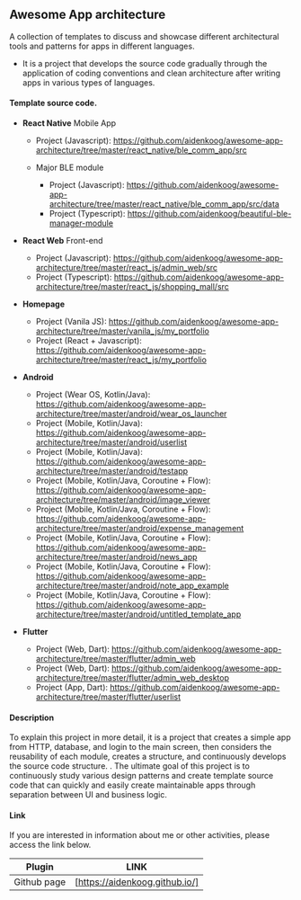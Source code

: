 ## Awesome App architecture

A collection of templates to discuss and showcase different architectural tools and patterns for apps in different languages.

- It is a project that develops the source code gradually through the application of coding conventions and clean architecture after writing apps in various types of languages.

#### Template source code.

- **React Native** Mobile App

  - Project (Javascript): https://github.com/aidenkoog/awesome-app-architecture/tree/master/react_native/ble_comm_app/src

  - Major BLE module

    - Project (Javascript): https://github.com/aidenkoog/awesome-app-architecture/tree/master/react_native/ble_comm_app/src/data
    - Project (Typescript): https://github.com/aidenkoog/beautiful-ble-manager-module

- **React Web** Front-end

  - Project (Javascript): https://github.com/aidenkoog/awesome-app-architecture/tree/master/react_js/admin_web/src
  - Project (Typescript): https://github.com/aidenkoog/awesome-app-architecture/tree/master/react_js/shopping_mall/src

- **Homepage**

  - Project (Vanila JS): https://github.com/aidenkoog/awesome-app-architecture/tree/master/vanila_js/my_portfolio
  - Project (React + Javascript): https://github.com/aidenkoog/awesome-app-architecture/tree/master/react_js/my_portfolio

- **Android**

  - Project (Wear OS, Kotlin/Java): https://github.com/aidenkoog/awesome-app-architecture/tree/master/android/wear_os_launcher
  - Project (Mobile, Kotlin/Java): https://github.com/aidenkoog/awesome-app-architecture/tree/master/android/userlist
  - Project (Mobile, Kotlin/Java): https://github.com/aidenkoog/awesome-app-architecture/tree/master/android/testapp
  - Project (Mobile, Kotlin/Java, Coroutine + Flow): https://github.com/aidenkoog/awesome-app-architecture/tree/master/android/image_viewer
  - Project (Mobile, Kotlin/Java, Coroutine + Flow): https://github.com/aidenkoog/awesome-app-architecture/tree/master/android/expense_management
  - Project (Mobile, Kotlin/Java, Coroutine + Flow): https://github.com/aidenkoog/awesome-app-architecture/tree/master/android/news_app
  - Project (Mobile, Kotlin/Java, Coroutine + Flow): https://github.com/aidenkoog/awesome-app-architecture/tree/master/android/note_app_example
  - Project (Mobile, Kotlin/Java, Coroutine + Flow): https://github.com/aidenkoog/awesome-app-architecture/tree/master/android/untitled_template_app

- **Flutter**

  - Project (Web, Dart): https://github.com/aidenkoog/awesome-app-architecture/tree/master/flutter/admin_web
  - Project (Web, Dart): https://github.com/aidenkoog/awesome-app-architecture/tree/master/flutter/admin_web_desktop
  - Project (App, Dart): https://github.com/aidenkoog/awesome-app-architecture/tree/master/flutter/userlist

#### Description

To explain this project in more detail, it is a project that creates a simple app from HTTP, database, and login to the main screen, then considers the reusability of each module, creates a structure, and continuously develops the source code structure. .
The ultimate goal of this project is to continuously study various design patterns and create template source code that can quickly and easily create maintainable apps through separation between UI and business logic.

#### Link

If you are interested in information about me or other activities, please access the link below.

| Plugin      | LINK                           |
| ----------- | ------------------------------ |
| Github page | [https://aidenkoog.github.io/] |
